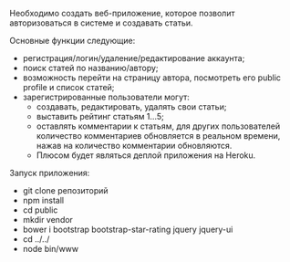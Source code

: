 Необходимо создать веб-приложение, которое позволит авторизоваться в системе и создавать статьи.

Основные функции следующие:
 * регистрация/логин/удаление/редактирование аккаунта;
 * поиск статей по названию/автору;
 * возможность перейти на страницу автора, посмотреть его public profile и список статей;
 * зарегистрированные пользователи могут:
   * создавать, редактировать, удалять свои статьи;
   * выставить рейтинг статьям 1…5;
   * оставлять комментарии к статьям, для других пользователей количество комментариев обновляется в реальном времени, нажав на количество комментарии обновляются.
   * Плюсом будет являться деплой приложения на Heroku.
   
Запуск приложения:
  * git clone репозиторий 
  * npm install
  * cd public
  * mkdir vendor
  * bower i bootstrap bootstrap-star-rating jquery jquery-ui
  * cd ../../
  * node bin/www

